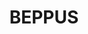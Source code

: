 ---
slug: "/projects/beppu"

title: "BEPPUS"

description: "In BEPPUS, a 'Oddworld meets Lemmings' puzzle platformer, you lead a group of Beppus with strange powers. Their world is harsh, and sacrificing some of them will be needed for the others’ salvation. How many can you save? 
BEPPUS was created during a 4 week period using Unreal Engine with a team of Programmers & Designers. BEPPUS are for players that want to play a challenging & mind bending puzzle platformer where levels can be approached in different ways."

video: "https://www.youtube-nocookie.com/embed/awNNiZr93w4"

img: "https://img.itch.zone/aW1hZ2UvMTIxMjg2NC83MDc2NjYwLnBuZw==/original/hv8qr8.png"

teamSize: "6"

link: "https://futuregames.itch.io/fg20-ft-gp4-beppus"

projectTime: "4 weeks"

engine: "Unreal Engine 4 / C++"

role: "Gameplay- and Systems-programmer"

myWork: "I did a lot of the general gameplay, including AI and interactions/commands as well as designed the systems behind the different commands for the controllable characters. I did the system with designers in mind, resulting in editable blueprints handling the visual ques connected to them."

lessons: "Do level streaming from the start, don't rework the level structure two days before deadline for 'performance'. Buddy coding and closely integrated work between us programmers resulted in a fun AND quite effective workload."

isActive: true

---